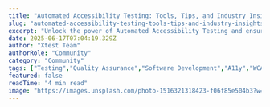 ```yaml
---
title: "Automated Accessibility Testing: Tools, Tips, and Industry Insights"
slug: "automated-accessibility-testing-tools-tips-and-industry-insights"
excerpt: "Unlock the power of Automated Accessibility Testing and ensure your digital content is inclusive to all users. Dive into our comprehensive guide that reveals how automation tools can help meet accessibility standards, enhance user experience, and boost SEO ranking. Dont miss out on this key factor for success in todays digital age."
date: 2025-06-17T07:04:19.329Z
author: "Xtest Team"
authorRole: "Community"
category: "Community"
tags: ["Testing","Quality Assurance","Software Development","A11y","WCAG"]
featured: false
readTime: "4 min read"
image: "https://images.unsplash.com/photo-1516321318423-f06f85e504b3?w=1200&h=600&fit=crop"
---
```


